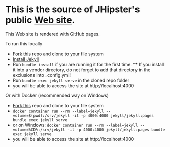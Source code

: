 This is the source of JHipster's public [Web site](http://jhipster.github.io/).
=======

This Web site is rendered with GitHub pages.

To run this locally

* [Fork this](https://github.com/jhipster/jhipster.github.io/fork) repo and clone to your file system
* [Install Jekyll](https://help.github.com/articles/setting-up-your-github-pages-site-locally-with-jekyll/)
* Run `bundle install` if you are running it for the first time.
** If you install it into a vendor directory, do not forget to add that directory in the exclusions into _config.yml!
* Run `bundle exec jekyll serve` in the cloned repo folder
* you will be able to access the site at http://localhost:4000

Or with Docker (recommended way on Windows)
* [Fork this](https://github.com/jhipster/jhipster.github.io/fork) repo and clone to your file system
* `docker container run --rm --label=jekyll --volume=$(pwd):/srv/jekyll -it -p 4000:4000 jekyll/jekyll:pages bundle exec jekyll serve`
* or on Windows: `docker container run --rm --label=jekyll --volume=%CD%:/srv/jekyll -it -p 4000:4000 jekyll/jekyll:pages bundle exec jekyll serve`
* you will be able to access the site at http://localhost:4000

